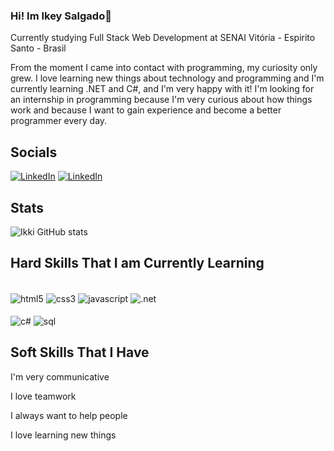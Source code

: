 ### Hi! Im Ikey Salgado👋
Currently studying Full Stack Web Development at  SENAI Vitória - Espirito Santo - Brasil

From the moment I came into contact with programming, my curiosity only grew. I love learning new things about technology and programming and I'm currently learning .NET and C#, and I'm very happy with it! I'm looking for an internship in programming because I'm very curious about how things work and because I want to gain experience and become a better programmer every day.

## Socials
[![LinkedIn](https://img.shields.io/badge/LinkedIn-0077B5?style=for-the-badge&logo=linkedin&logoColor=white)](https://www.linkedin.com/in/ikey-salgado-79a798306/)
[![LinkedIn](https://img.shields.io/badge/Instagram-E4405F?style=for-the-badge&logo=instagram&logoColor=white)](https://www.instagram.com/ik_eys/)


## Stats
![Ikki GitHub stats](https://github-readme-stats.vercel.app/api?username=ikkisal&show_icons=true&theme=tokyonight)

## Hard Skills That I am Currently Learning
<div style="display: inline_block"><br/>
    <img align="center" alt="html5" src="https://img.shields.io/badge/HTML5-E34F26?style=for-the-badge&logo=html5&logoColor=white"/>
    <img align="center" alt="css3" src="https://img.shields.io/badge/CSS3-1572B6?style=for-the-badge&logo=css3&logoColor=white"/>
    <img align="center" alt="javascript" src="https://img.shields.io/badge/JavaScript-F7DF1E?style=for-the-badge&logo=javascript&logoColor=black"/>
    <img align="center" alt=".net" src="https://img.shields.io/badge/.NET-5C2D91?style=for-the-badge&logo=.net&logoColor=white"/>
    <br>
    <br>
    <img align="center" alt="c#" src="https://img.shields.io/badge/C%23-239120?style=for-the-badge&logo=c-sharp&logoColor=white"/>
    <img align="center" alt="sql" src="https://img.shields.io/badge/MySQL-005C84?style=for-the-badge&logo=mysql&logoColor=white"/>
</div>

## Soft Skills That I Have
I'm very communicative

I love teamwork

I always want to help people

I love learning new things
